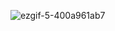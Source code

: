 
![ezgif-5-400a961ab7](https://user-images.githubusercontent.com/4151401/151360262-d1413744-e78d-4c30-bc8e-7324e97e5f74.gif)
